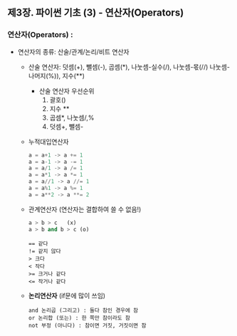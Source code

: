 ## 제3장. 파이썬 기초 (3) - 연산자(Operators)



### 연산자(Operators) :

* 연산자의 종류: 산술/관계/논리/비트 연산자

  * 산술 연산자: 덧셈(+), 뺄셈(-), 곱셈(*), 나눗셈-실수(/), 나눗셈-몫(//) 나눗셈-나머지(%)), 지수(**)

    * 산술 연산자 우선순위
      1. 괄호()
      2. 지수 **
      3. 곱셈*, 나눗셈/,%
      4. 덧셈+, 뺄셈-

  * 누적대입연산자

    ```python
    a = a+1	-> a += 1
    a = a-1 -> a -= 1
    a = a/1 -> a /= 1
    a = a*1 -> a *= 1
    a = a//1 -> a //= 1
    a = a%1 -> a %= 1
    a = a**2 -> a **= 2
    ```

  * 관계연산자 (연산자는 결합하여 쓸 수 없음!)

    ```python
    a > b > c	(x)
    a > b and b > c (o)
    ```

    ```
    == 같다
    != 같지 않다
    > 크다
    < 작다
    >= 크거나 같다
    <= 작거나 같다
    ```

  * __논리연산자__ (if문에 많이 쓰임)

    ```
    and 논리곱 (그리고) : 둘다 참인 경우에 참
    or 논리합 (또는) : 한 쪽만 참이라도 참
    not 부정 (아니다) : 참이면 거짓, 거짓이면 참
    ```

    
